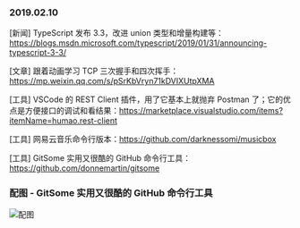 ### 2019.02.10

[新闻] TypeScript 发布 3.3，改进 union 类型和增量构建等：<https://blogs.msdn.microsoft.com/typescript/2019/01/31/announcing-typescript-3-3/>

[文章] 跟着动画学习 TCP 三次握手和四次挥手：<https://mp.weixin.qq.com/s/pSrKbVryn71kDVIXUtpXMA>

[工具] VSCode 的 REST Client 插件，用了它基本上就抛弃 Postman 了；它的优点是方便接口的调试和看结果：<https://marketplace.visualstudio.com/items?itemName=humao.rest-client>

[工具] 网易云音乐命令行版本：<https://github.com/darknessomi/musicbox>

[工具] GitSome 实用又很酷的 GitHub 命令行工具：<https://github.com/donnemartin/gitsome>

### 配图 - GitSome 实用又很酷的 GitHub 命令行工具
![配图](https://camo.githubusercontent.com/1bec4ebcc1fc365145a16a843a8784efc2101fcc/687474703a2f2f692e696d6775722e636f6d2f3053585a3930792e676966)
